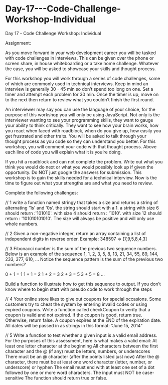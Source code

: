 # Day-17---Code-Challenge-Workshop-Individual
Day 17 - Code Challenge Workshop: Individual


Assignment:

As you move forward in your web development career you will be tasked with code challenges in interviews. This can be given over the phone or screen share, in house whiteboarding or a take home challenge. Whatever the case, you will be asked to showcase your skills and thought process.

For this workshop you will work through a series of code challenges, some of which are commonly used in technical interviews. Keep in mind an interview is generally 30 - 45 min so don’t spend too long on one. Set a timer and attempt each problem for 30 min. Once the timer is up, move on to the next then return to review what you couldn’t finish the first round.

An interviewer may say you can use the language of your choice, for the purpose of this workshop you will only be using JavaScript. Not only is the interviewer wanting to see your programming skills, they want to gauge your ability to think critically. They want to see how your brain works, how you react when faced with roadblock, when do you give up, how easily you get frustrated and other traits. You will be asked to talk through your thought process as you code so they can understand you better. For this workshop, you will comment your code with that thought process. Above each line of code you will explain what it is you’re doing.

If you hit a roadblock and can not complete the problem. Write out what you think you would do next or what you would possibly look up if given the opportunity. Do NOT just google the answers for submission. This workshop is to gain the skills needed for a technical interview. Now is the time to figure out what your strengths are and what you need to review.

Complete the following challenges:

// 1 write a function named stringy that takes a size and returns a string of alternating '1s' and '0s'. the string should start with a 1. a string with size 6 should return :'101010'. with size 4 should return : '1010'. with size 12 should return : '101010101010'. The size will always be positive and will only use whole numbers.

// 2 Given a non-negative integer, return an array containing a list of independent digits in reverse order. Example: 348597 => [7,9,5,8,4,3]

// 3 Fibonacci number is the sum of the previous two sequence numbers. Below is an example of the sequence 1, 1, 2, 3, 5, 8, 13, 21, 34, 55, 89, 144, 233, 377, 610, … Notice the sequence pattern is the sum of the previous two numbers?

0 + 1 = 1 1 + 1 = 2 1 + 2 = 3 2 + 3 = 5 3 + 5 = 8 …

Build a function to illustrate how to get this sequence to output. If you don’t know where to begin start with pseudo code to work through the steps

// 4 Your online store likes to give out coupons for special occasions. Some customers try to cheat the system by entering invalid codes or using expired coupons.
Write a function called checkCoupon to verify that a coupon is valid and not expired. If the coupon is good, return true. Otherwise, return false. A coupon expires at the END of the expiration date. All dates will be passed in as strings in this format: "June 15, 2014"

// 5 Write a function to test whether a given input is a valid email address. For the purposes of this assessment, here is what makes a valid email: At least one letter character at the beginning All characters between the first character and the @ (if any) must be letters, numbers, or underscores There must be an @ character (after the points listed just now) After the @ character, there must be at least one word character (letter, number, or underscore) or hyphen The email must end with at least one set of a dot followed by one or more word characters. The input must NOT be case-sensitive The function should return true or false.
